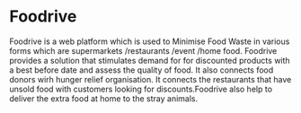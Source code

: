 # Foodrive
Foodrive is a web platform which is used to Minimise Food Waste in various forms which are supermarkets /restaurants /event /home food. 
Foodrive provides a solution that stimulates demand for for discounted products with a best before date and assess the quality of food. It also connects food donors wirh hunger relief organisation.
It connects the restaurants that have unsold food with customers looking for discounts.Foodrive also help to deliver the extra food at home to the stray animals.
